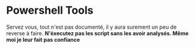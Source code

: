 # Powershell Tools 
Servez vous, tout n'est pas documenté, il y aura surement un peu de reverse à faire.
**N'éxecutez pas les script sans les avoir analysés. Même moi je leur fait pas confiance**